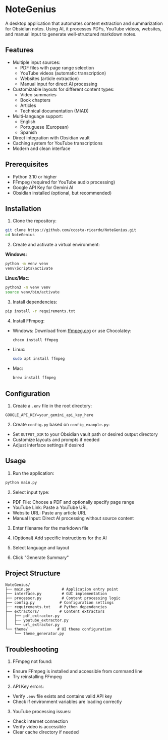 # NoteGenius

A desktop application that automates content extraction and summarization for Obsidian notes. Using AI, it processes PDFs, YouTube videos, websites, and manual input to generate well-structured markdown notes.

## Features
- Multiple input sources:
  - PDF files with page range selection
  - YouTube videos (automatic transcription)
  - Websites (article extraction)
  - Manual input for direct AI processing
- Customizable layouts for different content types:
  - Video summaries
  - Book chapters
  - Articles
  - Technical documentation (MIAD)
- Multi-language support:
  - English
  - Portuguese (European)
  - Spanish
- Direct integration with Obsidian vault
- Caching system for YouTube transcriptions
- Modern and clean interface

## Prerequisites
- Python 3.10 or higher
- FFmpeg (required for YouTube audio processing)
- Google API Key for Gemini AI
- Obsidian installed (optional, but recommended)

## Installation

1. Clone the repository:
```bash
git clone https://github.com/ccosta-ricardo/NoteGenius.git
cd NoteGenius
```

2. Create and activate a virtual environment:

**Windows:** 
```bash
python -m venv venv
venv\Scripts\activate
```

**Linux/Mac:** 
```bash
python3 -m venv venv
source venv/bin/activate
```

3. Install dependencies:
```bash
pip install -r requirements.txt
```

4. Install FFmpeg:
- Windows: Download from [ffmpeg.org](https://ffmpeg.org/download.html) or use Chocolatey:
  ```bash
  choco install ffmpeg
  ```
- Linux:
  ```bash
  sudo apt install ffmpeg
  ```
- Mac:
  ```bash
  brew install ffmpeg
  ```

## Configuration

1. Create a `.env` file in the root directory:
```env
GOOGLE_API_KEY=your_gemini_api_key_here
```

2. Create `config.py` based on `config_example.py`:
- Set `OUTPUT_DIR` to your Obsidian vault path or desired output directory
- Customize layouts and prompts if needed
- Adjust interface settings if desired

## Usage

1. Run the application:
```bash
python main.py
```

2. Select input type:
- PDF File: Choose a PDF and optionally specify page range
- YouTube Link: Paste a YouTube URL
- Website URL: Paste any article URL
- Manual Input: Direct AI processing without source content

3. Enter filename for the markdown file

4. (Optional) Add specific instructions for the AI

5. Select language and layout

6. Click "Generate Summary"

## Project Structure
```
NoteGenius/
├── main.py              # Application entry point
├── interface.py         # GUI implementation
├── processor.py         # Content processing logic
├── config.py           # Configuration settings
├── requirements.txt    # Python dependencies
├── extractors/         # Content extractors
│   ├── pdf_extractor.py
│   ├── youtube_extractor.py
│   └── url_extractor.py
└── theme/             # UI theme configuration
    └── theme_generator.py
```

## Troubleshooting

1. FFmpeg not found:
- Ensure FFmpeg is installed and accessible from command line
- Try reinstalling FFmpeg

2. API Key errors:
- Verify `.env` file exists and contains valid API key
- Check if environment variables are loading correctly

3. YouTube processing issues:
- Check internet connection
- Verify video is accessible
- Clear cache directory if needed

